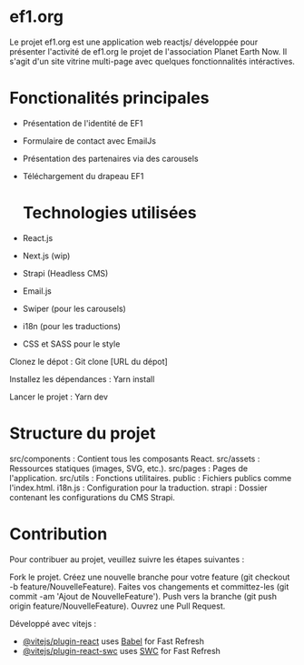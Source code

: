 # ef1.org

Le projet ef1.org est une application web reactjs/ développée pour présenter l'activité de ef1.org le projet de l'association Planet Earth Now. Il s'agit d'un site vitrine multi-page avec quelques fonctionnalités intéractives.

# Fonctionalités principales 

- Présentation de l'identité de EF1
- Formulaire de contact avec EmailJs
- Présentation des partenaires via des carousels
- Téléchargement du drapeau EF1

  # Technologies utilisées
 - React.js
 - Next.js (wip)
 - Strapi (Headless CMS)
 - Email.js
 - Swiper (pour les carousels)
 - i18n (pour les traductions)
 - CSS et SASS pour le style


Clonez le dépot : 
  Git clone [URL du dépot]

Installez les dépendances : 
  Yarn install

Lancer le projet : 
  Yarn dev


 # Structure du projet
src/components : Contient tous les composants React.
src/assets : Ressources statiques (images, SVG, etc.).
src/pages : Pages de l'application.
src/utils : Fonctions utilitaires.
public : Fichiers publics comme l'index.html.
i18n.js : Configuration pour la traduction.
strapi : Dossier contenant les configurations du CMS Strapi.

  # Contribution
Pour contribuer au projet, veuillez suivre les étapes suivantes :

Fork le projet.
Créez une nouvelle branche pour votre feature (git checkout -b feature/NouvelleFeature).
Faites vos changements et committez-les (git commit -am 'Ajout de NouvelleFeature').
Push vers la branche (git push origin feature/NouvelleFeature).
Ouvrez une Pull Request.

Développé avec vitejs : 

- [@vitejs/plugin-react](https://github.com/vitejs/vite-plugin-react/blob/main/packages/plugin-react/README.md) uses [Babel](https://babeljs.io/) for Fast Refresh
- [@vitejs/plugin-react-swc](https://github.com/vitejs/vite-plugin-react-swc) uses [SWC](https://swc.rs/) for Fast Refresh
